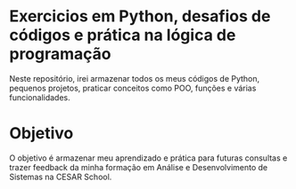 # Exercicios em Python, desafios de códigos e prática na lógica de programação

Neste repositório, irei armazenar todos os meus códigos de Python, pequenos projetos, praticar conceitos como POO, funções e várias funcionalidades.

# Objetivo
O objetivo é armazenar meu aprendizado e prática para futuras consultas e trazer feedback da minha formação em Análise e Desenvolvimento de Sistemas na CESAR School.
